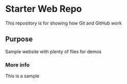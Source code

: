 # Starter Web Repo

This repository is for showing how Git and GitHub work

## Purpose

Sample website with plenty of files for demos

### More info

This is a sample

